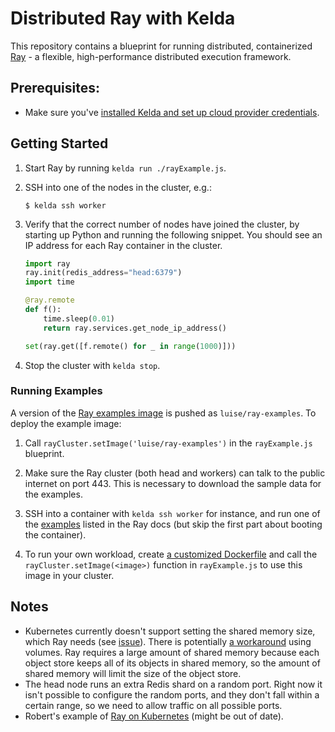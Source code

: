 # Distributed Ray with Kelda

This repository contains a blueprint for running distributed, containerized [Ray](https://github.com/ray-project/ray) -
a flexible, high-performance distributed execution framework.

## Prerequisites:
* Make sure you've [installed Kelda and set up cloud provider credentials](http://docs.kelda.io/#installing-kelda).

## Getting Started
1. Start Ray by running `kelda run ./rayExample.js`.
2. SSH into one of the nodes in the cluster, e.g.:
    ```console
    $ kelda ssh worker
    ```
3. Verify that the correct number of nodes have joined the cluster, by starting
up Python and running the following snippet. You should see an IP address for each
Ray container in the cluster.

    ```python
    import ray
    ray.init(redis_address="head:6379")
    import time

    @ray.remote
    def f():
        time.sleep(0.01)
        return ray.services.get_node_ip_address()

    set(ray.get([f.remote() for _ in range(1000)]))
    ```

4. Stop the cluster with `kelda stop`.

### Running Examples
A version of the [Ray examples image](https://ray.readthedocs.io/en/latest/install-on-docker.html#build-docker-images)
is pushed as `luise/ray-examples`. To deploy the example image:
1. Call `rayCluster.setImage('luise/ray-examples')` in the `rayExample.js` blueprint.
2. Make sure the Ray cluster (both head and workers) can talk to the public
internet on port 443. This is necessary to download the sample data for the examples.
3. SSH into a container with `kelda ssh worker` for instance, and run one of the [examples](https://ray.readthedocs.io/en/latest/install-on-docker.html#hyperparameter-optimization)
listed in the Ray docs (but skip the first part about booting the container).

2. To run your own workload, create [a customized Dockerfile](http://ray.readthedocs.io/en/master/using-ray-and-docker-on-a-cluster.html#creating-a-customized-dockerfile)
and call the `rayCluster.setImage(<image>)` function in `rayExample.js` to use
this image in your cluster.

## Notes
* Kubernetes currently doesn't support setting the shared memory size,
which Ray needs (see [issue](https://github.com/ray-project/ray/issues/1315)). There is
potentially [a workaround](https://docs.openshift.org/latest/dev_guide/shared_memory.html)
using volumes. Ray requires a large amount of shared memory because each object store
keeps all of its objects in shared memory, so the amount of shared memory
will limit the size of the object store.
* The head node runs an extra Redis shard on a random port. Right now it
isn't possible to configure the random ports, and they don't fall within a certain
range, so we need to allow traffic on all possible ports.
* Robert's example of [Ray on Kubernetes](https://github.com/robertnishihara/ray-kubernetes/tree/instructions) (might be out of date).
